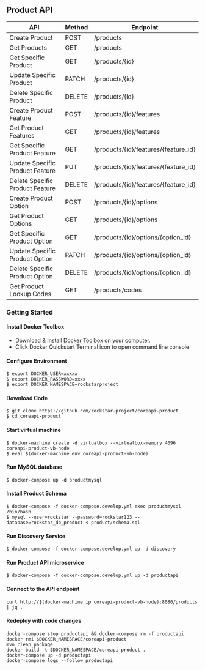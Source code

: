 ## Product API

| API | Method | Endpoint |
|-----|--------|----------|
| Create Product | POST | /products |
| Get Products | GET | /products |
| Get Specific Product | GET | /products/{id} |
| Update Specific Product | PATCH | /products/{id} |
| Delete Specific Product | DELETE | /products/{id} |
| Create Product Feature | POST | /products/{id}/features |
| Get Product Features | GET | /products/{id}/features |
| Get Specific Product Feature | GET | /products/{id}/features/{feature_id} |
| Update Specific Product Feature | PUT | /products/{id}/features/{feature_id} |
| Delete Specific Product Feature | DELETE | /products/{id}/features/{feature_id} |
| Create Product Option | POST | /products/{id}/options |
| Get Product Options | GET | /products/{id}/options |
| Get Specific Product Option | GET | /products/{id}/options/{option_id} |
| Update Specific Product Option | PATCH | /products/{id}/options/{option_id} |
| Delete Specific Product Option | DELETE | /products/{id}/options/{option_id} |
| Get Product Lookup Codes | GET | /products/codes |

### Getting Started


#### Install Docker Toolbox
* Download & Install [Docker Toolbox](https://www.docker.com/products/docker-toolbox) on your computer.
* Click Docker Quickstart Terminal icon to open command line console

#### Configure Environment

```
$ export DOCKER_USER=xxxxx
$ export DOCKER_PASSWORD=xxxx
$ export DOCKER_NAMESPACE=rockstarproject
```

#### Download Code

```
$ git clone https://github.com/rockstar-project/coreapi-product
$ cd coreapi-product
```

#### Start virtual machine

```
$ docker-machine create -d virtualbox --virtualbox-memory 4096 coreapi-product-vb-node
$ eval $(docker-machine env coreapi-product-vb-node)
```

#### Run MySQL database

```
$ docker-compose up -d productmysql
```

#### Install Product Schema

```
$ docker-compose -f docker-compose.develop.yml exec productmysql /bin/bash
$ mysql --user=rockstar --password=rockstar123 --database=rockstar_db_product < product/schema.sql
```

#### Run Discovery Service

```
$ docker-compose -f docker-compose.develop.yml up -d discovery
```

#### Run Product API microservice

```
$ docker-compose -f docker-compose.develop.yml up -d productapi
```

#### Connect to the API endpoint

```
curl http://$(docker-machine ip coreapi-product-vb-node):8080/products | jq .
```

#### Redeploy with code changes

```
docker-compose stop productapi && docker-compose rm -f productapi
docker rmi $DOCKER_NAMESPACE/coreapi-product
mvn clean package
docker build -t $DOCKER_NAMESPACE/coreapi-product .
docker-compose up -d productapi
docker-compose logs --follow productapi
```
